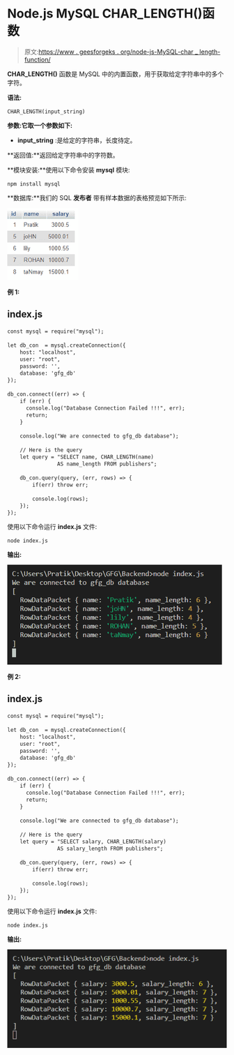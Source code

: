 # Node.js MySQL CHAR_LENGTH()函数

> 原文:[https://www . geesforgeks . org/node-js-MySQL-char _ length-function/](https://www.geeksforgeeks.org/node-js-mysql-char_length-function/)

**CHAR_LENGTH()** 函数是 MySQL 中的内置函数，用于获取给定字符串中的多个字符。

**语法:**

```
CHAR_LENGTH(input_string)
```

**参数:**它**取一个参数如下:**

*   **input_string** :是给定的字符串，长度待定。

**返回值:**返回给定字符串中的字符数。

**模块安装:**使用以下命令安装 **mysql** 模块:

```
npm install mysql
```

**数据库:**我们的 SQL **发布者** 带有样本数据的表格预览如下所示:

![](img/862e0dc0654aee673b376e8190bacaa5.png)

**例 1:**

## index.js

```
const mysql = require("mysql");

let db_con  = mysql.createConnection({
    host: "localhost",
    user: "root",
    password: '',
    database: 'gfg_db'
});

db_con.connect((err) => {
    if (err) {
      console.log("Database Connection Failed !!!", err);
      return;
    }

    console.log("We are connected to gfg_db database");

    // Here is the query
    let query = "SELECT name, CHAR_LENGTH(name) 
                AS name_length FROM publishers";

    db_con.query(query, (err, rows) => {
        if(err) throw err;

        console.log(rows);
    });
});
```

使用以下命令运行 **index.js** 文件:

```
node index.js
```

**输出:**

![](img/af00512248ff88cd62def148c14d0d76.png)

**例 2:**

## index.js

```
const mysql = require("mysql");

let db_con  = mysql.createConnection({
    host: "localhost",
    user: "root",
    password: '',
    database: 'gfg_db'
});

db_con.connect((err) => {
    if (err) {
      console.log("Database Connection Failed !!!", err);
      return;
    }

    console.log("We are connected to gfg_db database");

    // Here is the query
    let query = "SELECT salary, CHAR_LENGTH(salary) 
                AS salary_length FROM publishers";

    db_con.query(query, (err, rows) => {
        if(err) throw err;

        console.log(rows);
    });
});
```

使用以下命令运行 **index.js** 文件:

```
node index.js
```

**输出:**

![](img/bb18a3f11015844c9780400639607372.png)